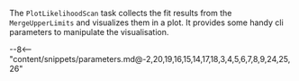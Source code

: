 The `PlotLikelihoodScan` task collects the fit results from the `MergeUpperLimits` and visualizes them in a plot.
It provides some handy cli parameters to manipulate the visualisation.

<div class="dhi_parameter_table">

--8<-- "content/snippets/parameters.md@-2,20,19,16,15,14,17,18,3,4,5,6,7,8,9,24,25,26"

</div>
